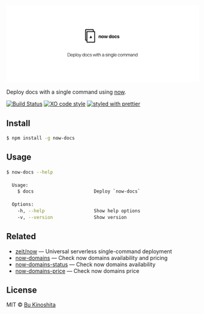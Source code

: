 <img src="cover.png"/>

Deploy docs with a single command using [now](https://github.com/zeit/now-cli).

[![Build Status](https://travis-ci.org/bukinoshita/now-docs.svg?branch=master)](https://travis-ci.org/bukinoshita/now-docs)
[![XO code style](https://img.shields.io/badge/code_style-XO-5ed9c7.svg)](https://github.com/sindresorhus/xo)
[![styled with prettier](https://img.shields.io/badge/styled_with-prettier-ff69b4.svg)](https://github.com/prettier/prettier)


## Install

```bash
$ npm install -g now-docs
```


## Usage

```bash
$ now-docs --help

  Usage:
    $ docs                      Deploy `now-docs`

  Options:
    -h, --help                  Show help options
    -v, --version               Show version
```


## Related

* [zeit/now](https://github.com/zeit/now-cli) — Universal serverless
  single-command deployment
* [now-domains](https://github.com/bukinoshita/now-domains) — Check
  now domains availability and pricing
* [now-domains-status](https://github.com/bukinoshita/now-domains-status)
  — Check now domains availability
* [now-domains-price](https://github.com/bukinoshita/now-domains-price)
  — Check now domains price


## License

MIT © [Bu Kinoshita](https://bukinoshita.io)

